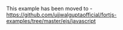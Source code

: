 This example has been moved to - https://github.com/ujjwalguptaofficial/fortjs-examples/tree/master/ejs/javascript